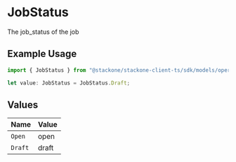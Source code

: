# JobStatus

The job_status of the job

## Example Usage

```typescript
import { JobStatus } from "@stackone/stackone-client-ts/sdk/models/operations";

let value: JobStatus = JobStatus.Draft;
```

## Values

| Name    | Value   |
| ------- | ------- |
| `Open`  | open    |
| `Draft` | draft   |